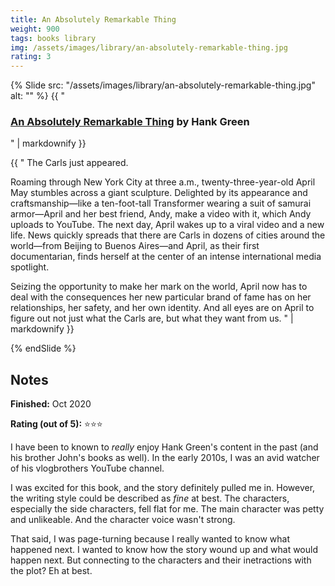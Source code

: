 ```yaml
---
title: An Absolutely Remarkable Thing
weight: 900
tags: books library
img: /assets/images/library/an-absolutely-remarkable-thing.jpg
rating: 3
---
```


{% Slide src: "/assets/images/library/an-absolutely-remarkable-thing.jpg" alt: "" %} {{ "
### [An Absolutely Remarkable Thing](https://www.penguinrandomhouse.com/books/576279/an-absolutely-remarkable-thing-by-hank-green/) by Hank Green
" | markdownify }}

<div class="text-sm mtm"> {{ "
The Carls just appeared.

Roaming through New York City at three a.m., twenty-three-year-old April May stumbles across a giant sculpture. Delighted by its appearance and craftsmanship—like a ten-foot-tall Transformer wearing a suit of samurai armor—April and her best friend, Andy, make a video with it, which Andy uploads to YouTube. The next day, April wakes up to a viral video and a new life. News quickly spreads that there are Carls in dozens of cities around the world—from Beijing to Buenos Aires—and April, as their first documentarian, finds herself at the center of an intense international media spotlight.

Seizing the opportunity to make her mark on the world, April now has to deal with the consequences her new particular brand of fame has on her relationships, her safety, and her own identity. And all eyes are on April to figure out not just what the Carls are, but what they want from us.
  " | markdownify }}
</div>
{% endSlide %}

## Notes

**Finished:** Oct 2020

**Rating (out of 5):** ⭐⭐⭐

I have been to known to *really* enjoy Hank Green's content in the past (and his brother John's books as well). In the early 2010s, I was an avid watcher of his vlogbrothers YouTube channel.

I was excited for this book, and the story definitely pulled me in. However, the writing style could be described as *fine* at best. The characters, especially the side characters, fell flat for me. The main character was petty and unlikeable. And the character voice wasn't strong.

That said, I was page-turning because I really wanted to know what happened next. I wanted to know how the story wound up and what would happen next. But connecting to the characters and their inetractions with the plot? Eh at best.